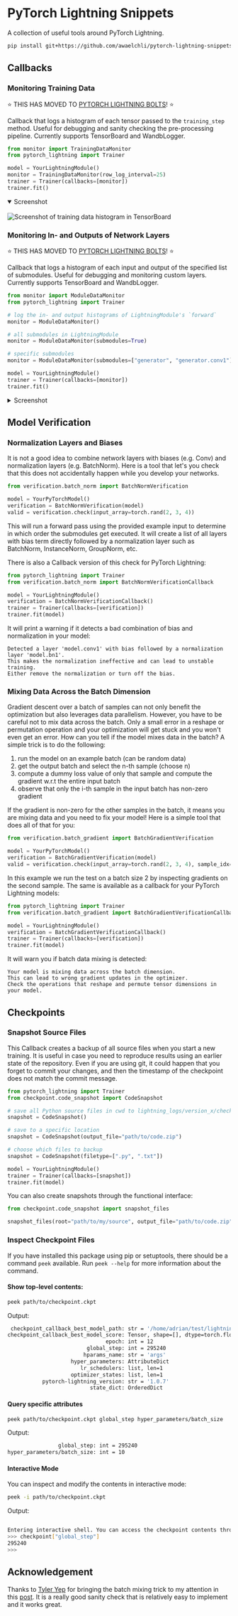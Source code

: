 
# PyTorch Lightning Snippets
A collection of useful tools around PyTorch Lightning.

```bash
pip install git+https://github.com/awaelchli/pytorch-lightning-snippets
```


## Callbacks

### Monitoring Training Data 

:star: THIS HAS MOVED TO [PYTORCH LIGHTNING BOLTS](https://pytorch-lightning-bolts.readthedocs.io/en/latest/info_callbacks.html#data-monitoring-in-lightningmodule)!  :star:

Callback that logs a histogram of each tensor passed to the `training_step` method. Useful for debugging and sanity checking the pre-processing pipeline.
Currently supports TensorBoard and WandbLogger.

```python 
from monitor import TrainingDataMonitor
from pytorch_lightning import Trainer

model = YourLightningModule()
monitor = TrainingDataMonitor(row_log_interval=25)
trainer = Trainer(callbacks=[monitor])
trainer.fit()
```

<details open>
    <summary>Screenshot</summary>
    <br>
    <img src=".images/training-data-monitor.png" alt="Screenshot of training data histogram in TensorBoard"/>
</details>


### Monitoring In- and Outputs of Network Layers

:star: THIS HAS MOVED TO [PYTORCH LIGHTNING BOLTS](https://pytorch-lightning-bolts.readthedocs.io/en/latest/info_callbacks.html#data-monitoring-in-lightningmodule)!  :star:

Callback that logs a histogram of each input and output of the specified list of submodules.
Useful for debugging and monitoring custom layers.
Currently supports TensorBoard and WandbLogger.

```python 
from monitor import ModuleDataMonitor
from pytorch_lightning import Trainer

# log the in- and output histograms of LightningModule's `forward`
monitor = ModuleDataMonitor()

# all submodules in LightningModule
monitor = ModuleDataMonitor(submodules=True)

# specific submodules
monitor = ModuleDataMonitor(submodules=["generator", "generator.conv1"])

model = YourLightningModule()
trainer = Trainer(callbacks=[monitor])
trainer.fit()
```

<details>
    <summary>Screenshot</summary>
    <br>
    <img src=".images/module-data-monitor.png" alt="Screenshot of in- and output histograms of each submodule"/>
</details>


## Model Verification

### Normalization Layers and Biases

It is not a good idea to combine network layers with biases (e.g. Conv) and normalization layers (e.g. BatchNorm). 
Here is a tool that let's you check that this does not accidentally happen while you develop your networks.

```python 
from verification.batch_norm import BatchNormVerification

model = YourPyTorchModel()
verification = BatchNormVerification(model)
valid = verification.check(input_array=torch.rand(2, 3, 4))
```

This will run a forward pass using the provided example input to determine in which order the submodules get executed. 
It will create a list of all layers with bias term directly followed by a normalization layer such as BatchNorm, InstanceNorm, GroupNorm, etc.

There is also a Callback version of this check for PyTorch Lightning:

```python 
from pytorch_lightning import Trainer
from verification.batch_norm import BatchNormVerificationCallback

model = YourLightningModule()
verification = BatchNormVerificationCallback()
trainer = Trainer(callbacks=[verification])
trainer.fit(model)
```

It will print a warning if it detects a bad combination of bias and normalization in your model:

```
Detected a layer 'model.conv1' with bias followed by a normalization layer 'model.bn1'.
This makes the normalization ineffective and can lead to unstable training.
Either remove the normalization or turn off the bias.
```

### Mixing Data Across the Batch Dimension

Gradient descent over a batch of samples can not only benefit the optimization but also leverages data parallelism.
However, you have to be careful not to mix data across the batch. 
Only a small error in a reshape or permutation operation and your optimization will get stuck and you won't even get an error. 
How can you tell if the model mixes data in the batch? 
A simple trick is to do the following: 
1. run the model on an example batch (can be random data)
2. get the output batch and select the n-th sample (choose n)
3. compute a dummy loss value of only that sample and compute the gradient w.r.t the entire input batch
4. observe that only the i-th sample in the input batch has non-zero gradient

If the gradient is non-zero for the other samples in the batch, it means you are mixing data and you need to fix your model!
Here is a simple tool that does all of that for you:

```python 
from verification.batch_gradient import BatchGradientVerification

model = YourPyTorchModel()
verification = BatchGradientVerification(model)
valid = verification.check(input_array=torch.rand(2, 3, 4), sample_idx=1)
```

In this example we run the test on a batch size 2 by inspecting gradients on the second sample. 
The same is available as a callback for your PyTorch Lightning models:

```python 
from pytorch_lightning import Trainer
from verification.batch_gradient import BatchGradientVerificationCallback

model = YourLightningModule()
verification = BatchGradientVerificationCallback()
trainer = Trainer(callbacks=[verification])
trainer.fit(model)
```

It will warn you if batch data mixing is detected:

```
Your model is mixing data across the batch dimension.
This can lead to wrong gradient updates in the optimizer.
Check the operations that reshape and permute tensor dimensions in your model.
```

## Checkpoints

### Snapshot Source Files

This Callback creates a backup of all source files when you start a new training. 
It is useful in case you need to reproduce results using an earlier state of the repository.
Even if you are using git, it could happen that you forget to commit your changes, and then the timestamp of the checkpoint does not match the commit message.

```python 
from pytorch_lightning import Trainer
from checkpoint.code_snapshot import CodeSnapshot

# save all Python source files in cwd to lightning_logs/version_x/checkpoints/code.zip
snapshot = CodeSnapshot()

# save to a specific location
snapshot = CodeSnapshot(output_file="path/to/code.zip")

# choose which files to backup
snapshot = CodeSnapshot(filetype=[".py", ".txt"])

model = YourLightningModule()
trainer = Trainer(callbacks=[snapshot])
trainer.fit(model)
```

You can also create snapshots through the functional interface:

```python 
from checkpoint.code_snapshot import snapshot_files

snapshot_files(root="path/to/my/source", output_file="path/to/code.zip", filetype=[".py", ".ipynb"])
```

### Inspect Checkpoint Files

If you have installed this package using pip or setuptools, there should be a command `peek` available. 
Run `peek --help` for more information about the command.

#### Show top-level contents:

```bash 
peek path/to/checkpoint.ckpt
```
Output:
```bash 
 checkpoint_callback_best_model_path: str = '/home/adrian/test/lightning_logs/version_1/checkpoints/epoch=12.ckpt'
checkpoint_callback_best_model_score: Tensor, shape=[], dtype=torch.float32
                               epoch: int = 12
                         global_step: int = 295240
                        hparams_name: str = 'args'
                    hyper_parameters: AttributeDict
                       lr_schedulers: list, len=1
                    optimizer_states: list, len=1
           pytorch-lightning_version: str = '1.0.7'
                          state_dict: OrderedDict
```
#### Query specific attributes

```bash 
peek path/to/checkpoint.ckpt global_step hyper_parameters/batch_size
```
Output:
```bash 
                global_step: int = 295240
hyper_parameters/batch_size: int = 10
```

#### Interactive Mode

You can inspect and modify the contents in interactive mode: 

```bash 
peek -i path/to/checkpoint.ckpt
```
Output:
```bash 

Entering interactive shell. You can access the checkpoint contents through the local variable 'checkpoint'.
>>> checkpoint["global_step"]
295240
>>> 

```


## Acknowledgement

Thanks to [Tyler Yep](https://github.com/TylerYep) for bringing the batch mixing trick to my attention in this [post](https://github.com/PyTorchLightning/pytorch-lightning/issues/1237).
It is a really good sanity check that is relatively easy to implement and it works great. 
